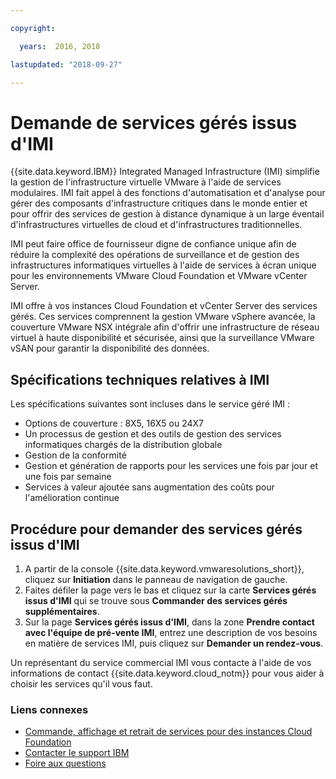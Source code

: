 ```yaml
---

copyright:

  years:  2016, 2018

lastupdated: "2018-09-27"

---
```


# Demande de services gérés issus d'IMI

{{site.data.keyword.IBM}} Integrated Managed Infrastructure (IMI) simplifie la gestion de l'infrastructure virtuelle VMware à l'aide de services modulaires. IMI fait appel à des fonctions d'automatisation et d'analyse pour gérer des composants d'infrastructure critiques dans le monde entier et pour offrir des services de gestion à distance dynamique à un large éventail d'infrastructures virtuelles de cloud et d'infrastructures traditionnelles.

IMI peut faire office de fournisseur digne de confiance unique afin de réduire la complexité des opérations de surveillance et de gestion des infrastructures informatiques virtuelles à l'aide de services à écran unique pour les environnements VMware Cloud Foundation et VMware vCenter Server.

IMI offre à vos instances Cloud Foundation et vCenter Server des services gérés. Ces services comprennent la gestion VMware vSphere avancée, la couverture VMware NSX intégrale afin d'offrir une infrastructure de réseau virtuel à haute disponibilité et sécurisée, ainsi que la surveillance VMware vSAN pour garantir la disponibilité des données.

## Spécifications techniques relatives à IMI

Les spécifications suivantes sont incluses dans le service géré IMI :

* Options de couverture : 8X5, 16X5 ou 24X7
* Un processus de gestion et des outils de gestion des services informatiques chargés de la distribution globale
* Gestion de la conformité
* Gestion et génération de rapports pour les services une fois par jour et une fois par semaine
* Services à valeur ajoutée sans augmentation des coûts pour l'amélioration continue

## Procédure pour demander des services gérés issus d'IMI

1. A partir de la console {{site.data.keyword.vmwaresolutions_short}}, cliquez sur **Initiation** dans le panneau de navigation de gauche.
2. Faites défiler la page vers le bas et cliquez sur la carte **Services gérés issus d'IMI** qui se trouve sous **Commander des services gérés supplémentaires**.
3. Sur la page **Services gérés issus d'IMI**, dans la zone **Prendre contact avec l'équipe de pré-vente IMI**, entrez une description de vos besoins en matière de services IMI, puis cliquez sur **Demander un rendez-vous**.

Un représentant du service commercial IMI vous contacte à l'aide de vos informations de contact {{site.data.keyword.cloud_notm}} pour vous aider à choisir les services qu'il vous faut.

### Liens connexes

* [Commande, affichage et retrait de services pour des instances Cloud Foundation](../sddc/sd_addingremovingservices.html)
* [Contacter le support IBM](../vmonic/trbl_support.html)
* [Foire aux questions](../vmonic/faq.html)

